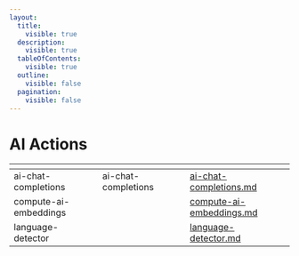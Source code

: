 ```yaml
---
layout:
  title:
    visible: true
  description:
    visible: true
  tableOfContents:
    visible: true
  outline:
    visible: false
  pagination:
    visible: false
---
```


# AI Actions

<table data-view="cards"><thead><tr><th></th><th data-hidden></th><th data-hidden></th><th data-hidden data-card-target data-type="content-ref"></th></tr></thead><tbody><tr><td>ai-chat-completions</td><td>ai-chat-completions</td><td></td><td><a href="ai-chat-completions.md">ai-chat-completions.md</a></td></tr><tr><td>compute-ai-embeddings</td><td></td><td></td><td><a href="compute-ai-embeddings.md">compute-ai-embeddings.md</a></td></tr><tr><td>language-detector</td><td></td><td></td><td><a href="language-detector.md">language-detector.md</a></td></tr></tbody></table>

